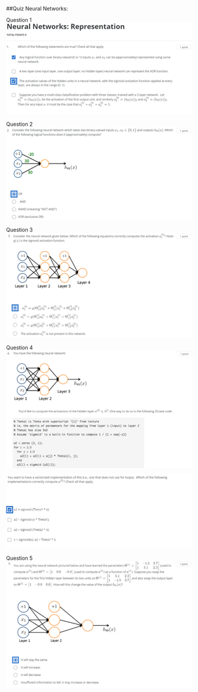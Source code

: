 ##Quiz Neural Networks:


Question 1  
![Neural Networks Q1](./data/quiz1_q1.PNG)

Question 2  
![Neural Networks Q2](./data/quiz1_q2.PNG)

Question 3  
![Neural Networks Q3](./data/quiz1_q3.PNG)

Question 4  
![Neural Networks Q4](./data/quiz1_q4_1.PNG)

![Neural Networks Q4](./data/quiz1_q4_2.PNG)

Question 5  
![Neural Networks Q5](./data/quiz1_q5.PNG)
